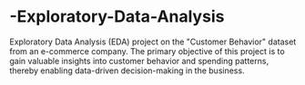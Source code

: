 # -Exploratory-Data-Analysis
Exploratory Data Analysis (EDA) project on the "Customer Behavior" dataset from an e-commerce company. The primary objective of this project is to gain valuable insights into customer behavior and spending patterns, thereby enabling data-driven decision-making in the business.
